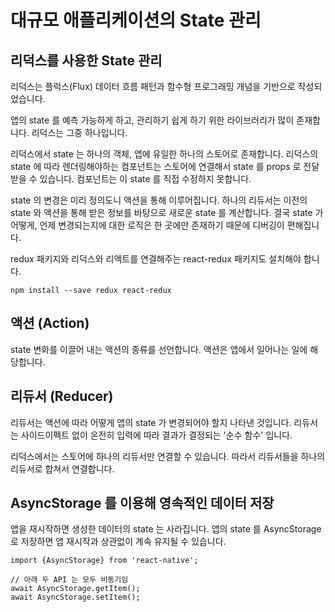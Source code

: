 # 대규모 애플리케이션의 State 관리

## 리덕스를 사용한 State 관리
리덕스는 플럭스(Flux) 데이터 흐름 패턴과 함수형 프로그래밍 개념을 기반으로 작성되었습니다. 

앱의 state 를 예측 가능하게 하고, 관리하기 쉽게 하기 위한 라이브러리가 많이 존재합니다. 리덕스는 그중 하나입니다. 

리덕스에서 state 는 하나의 객체, 앱에 유일한 하나의 스토어로 존재합니다. 리덕스의 state 에 따라 렌더링해야하는 컴포넌트는 스토어에 연결해서 state 를 props 로 전달받을 수 있습니다. 컴포넌트는 이 state 를 직접 수정하지 못합니다. 

state 의 변경은 미리 정의도니 액션을 통해 이루어집니다. 하나의 리듀서는 이전의 state 와 액션을 통해 받은 정보를 바탕으로 새로운 state 를 계산합니다. 결국 state 가 어떻게, 언제 변경되는지에 대한 로직은 한 곳에만 존재하기 때문에 디버깅이 편해집니다.

redux 패키지와 리덕스와 리액트를 연결해주는 react-redux 패키지도 설치해야 합니다. 

```
npm install --save redux react-redux
```

## 액션 (Action)
state 변화를 이끌어 내는 액션의 종류를 선언합니다. 
액션은 앱에서 일어나는 일에 해당합니다. 

## 리듀서 (Reducer)
리듀서는 액션에 따라 어떻게 앱의 state 가 변경되어야 할지 나타낸 것입니다. 리듀서는 사이드이펙트 없이 온전히 입력에 따라 결과가 결정되는 '순수 함수' 입니다. 

리덕스에서는 스토어에 하나의 리듀서만 연결할 수 있습니다. 따라서 리듀서들을 하나의 리듀서로 합쳐서 연결합니다. 

## AsyncStorage 를 이용해 영속적인 데이터 저장
앱을 재시작하면 생성한 데이터의 state 는 사라집니다. 앱의 state 를 AsyncStorage  로 저장하면 앱 재시작과 상관없이 계속 유지될 수 있습니다. 
```
import {AsyncStorage} from 'react-native';

// 아래 두 API 는 모두 비동기임
await AsyncStorage.getItem(); 
await AsyncStorage.setItem();
```
<!--stackedit_data:
eyJoaXN0b3J5IjpbMTA5NDU1MDY2MSwyMTIzMDMyMDkwLDk3OD
I2MDk4Ml19
-->
